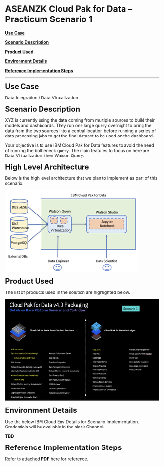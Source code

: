 
# ASEANZK Cloud Pak for Data – Practicum Scenario 1

[**Use Case**](#_Toc109841328)

[**Scenario Description**](#_Toc109841329)

[**Product Used**](#_Toc109841330)

[**Environment Details**](#_Toc109841331)

[**Reference Implementation Steps**](#_Toc109841332)

------

<span id="_Toc109841328" class="anchor"></span><font size="5">**Use Case**</font>

Data Integration / Data Virtualization

<span id="_Toc109841329" class="anchor"></span><font size="5">**Scenario Description**</font>

XYZ is currently using the data coming from multiple sources to build
their models and dashboards. They run one large query overnight to bring
the data from the two sources into a central location before running a
series of data processing jobs to get the final dataset to be used on
the dashboard.

Your objective is to use IBM Cloud Pak for Data features to avoid the
need of running the bottleneck query. The main features to focus on here
are Data Virtualization  then Watson Query.

​<font size="5">**High Level Architecture**</font>

Below is the high level architecture that we plan to implement as part
of this scenario.

<img src="./media/image1.png" style="width:4.52188in;height:2.78114in"
alt="Diagram Description automatically generated" />

<span id="_Toc109841330" class="anchor"></span><font size="5">**Product Used**</font>

The list of products used in the solution are highlighted below.

<img src="./media/image2.png" style="width:6.1923in;height:3.47067in"
alt="A picture containing diagram Description automatically generated" />

<span id="_Toc109841331" class="anchor"></span>
<font size="5">**Environment Details**</font>

Use the below IBM Cloud Env Details for Scenario Implementation.
Credentials will be available in the slack Channel.

**TBD**

<span id="_Toc109841332" class="anchor"></span>
<font size="5"> **Reference Implementation Steps** </font>

Refer to attached [**PDF**](Scenario1.pdf) here for reference.

